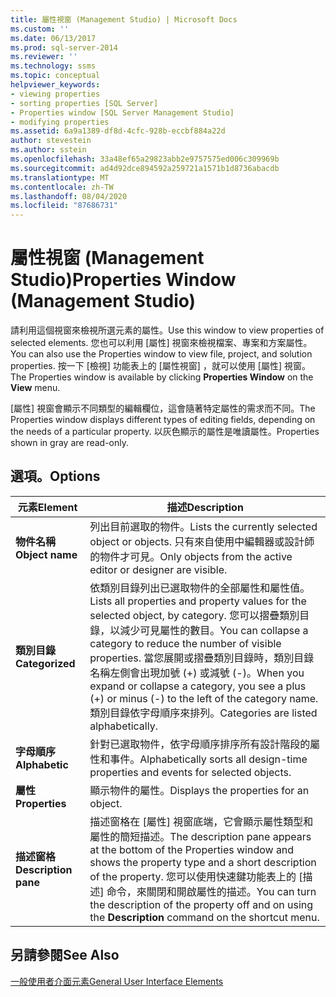 ```yaml
---
title: 屬性視窗 (Management Studio) | Microsoft Docs
ms.custom: ''
ms.date: 06/13/2017
ms.prod: sql-server-2014
ms.reviewer: ''
ms.technology: ssms
ms.topic: conceptual
helpviewer_keywords:
- viewing properties
- sorting properties [SQL Server]
- Properties window [SQL Server Management Studio]
- modifying properties
ms.assetid: 6a9a1389-df8d-4cfc-928b-eccbf884a22d
author: stevestein
ms.author: sstein
ms.openlocfilehash: 33a48ef65a29823abb2e9757575ed006c309969b
ms.sourcegitcommit: ad4d92dce894592a259721a1571b1d8736abacdb
ms.translationtype: MT
ms.contentlocale: zh-TW
ms.lasthandoff: 08/04/2020
ms.locfileid: "87686731"
---
```

# <a name="properties-window-management-studio"></a><span data-ttu-id="3602a-102">屬性視窗 (Management Studio)</span><span class="sxs-lookup"><span data-stu-id="3602a-102">Properties Window (Management Studio)</span></span>
  <span data-ttu-id="3602a-103">請利用這個視窗來檢視所選元素的屬性。</span><span class="sxs-lookup"><span data-stu-id="3602a-103">Use this window to view properties of selected elements.</span></span> <span data-ttu-id="3602a-104">您也可以利用 [屬性] 視窗來檢視檔案、專案和方案屬性。</span><span class="sxs-lookup"><span data-stu-id="3602a-104">You can also use the Properties window to view file, project, and solution properties.</span></span> <span data-ttu-id="3602a-105">按一下 [檢視]  功能表上的 [屬性視窗]  ，就可以使用 [屬性] 視窗。</span><span class="sxs-lookup"><span data-stu-id="3602a-105">The Properties window is available by clicking **Properties Window** on the **View** menu.</span></span>  
  
 <span data-ttu-id="3602a-106">[屬性] 視窗會顯示不同類型的編輯欄位，這會隨著特定屬性的需求而不同。</span><span class="sxs-lookup"><span data-stu-id="3602a-106">The Properties window displays different types of editing fields, depending on the needs of a particular property.</span></span> <span data-ttu-id="3602a-107">以灰色顯示的屬性是唯讀屬性。</span><span class="sxs-lookup"><span data-stu-id="3602a-107">Properties shown in gray are read-only.</span></span>  
  
## <a name="options"></a><span data-ttu-id="3602a-108">選項。</span><span class="sxs-lookup"><span data-stu-id="3602a-108">Options</span></span>  
  
|<span data-ttu-id="3602a-109">元素</span><span class="sxs-lookup"><span data-stu-id="3602a-109">Element</span></span>|<span data-ttu-id="3602a-110">描述</span><span class="sxs-lookup"><span data-stu-id="3602a-110">Description</span></span>|  
|-------------|-----------------|  
|<span data-ttu-id="3602a-111">**物件名稱**</span><span class="sxs-lookup"><span data-stu-id="3602a-111">**Object name**</span></span>|<span data-ttu-id="3602a-112">列出目前選取的物件。</span><span class="sxs-lookup"><span data-stu-id="3602a-112">Lists the currently selected object or objects.</span></span> <span data-ttu-id="3602a-113">只有來自使用中編輯器或設計師的物件才可見。</span><span class="sxs-lookup"><span data-stu-id="3602a-113">Only objects from the active editor or designer are visible.</span></span>|  
|<span data-ttu-id="3602a-114">**類別目錄**</span><span class="sxs-lookup"><span data-stu-id="3602a-114">**Categorized**</span></span>|<span data-ttu-id="3602a-115">依類別目錄列出已選取物件的全部屬性和屬性值。</span><span class="sxs-lookup"><span data-stu-id="3602a-115">Lists all properties and property values for the selected object, by category.</span></span> <span data-ttu-id="3602a-116">您可以摺疊類別目錄，以減少可見屬性的數目。</span><span class="sxs-lookup"><span data-stu-id="3602a-116">You can collapse a category to reduce the number of visible properties.</span></span> <span data-ttu-id="3602a-117">當您展開或摺疊類別目錄時，類別目錄名稱左側會出現加號 (+) 或減號 (-)。</span><span class="sxs-lookup"><span data-stu-id="3602a-117">When you expand or collapse a category, you see a plus (+) or minus (-) to the left of the category name.</span></span> <span data-ttu-id="3602a-118">類別目錄依字母順序來排列。</span><span class="sxs-lookup"><span data-stu-id="3602a-118">Categories are listed alphabetically.</span></span>|  
|<span data-ttu-id="3602a-119">**字母順序**</span><span class="sxs-lookup"><span data-stu-id="3602a-119">**Alphabetic**</span></span>|<span data-ttu-id="3602a-120">針對已選取物件，依字母順序排序所有設計階段的屬性和事件。</span><span class="sxs-lookup"><span data-stu-id="3602a-120">Alphabetically sorts all design-time properties and events for selected objects.</span></span>|  
|<span data-ttu-id="3602a-121">**屬性**</span><span class="sxs-lookup"><span data-stu-id="3602a-121">**Properties**</span></span>|<span data-ttu-id="3602a-122">顯示物件的屬性。</span><span class="sxs-lookup"><span data-stu-id="3602a-122">Displays the properties for an object.</span></span>|  
|<span data-ttu-id="3602a-123">**描述窗格**</span><span class="sxs-lookup"><span data-stu-id="3602a-123">**Description pane**</span></span>|<span data-ttu-id="3602a-124">描述窗格在 [屬性] 視窗底端，它會顯示屬性類型和屬性的簡短描述。</span><span class="sxs-lookup"><span data-stu-id="3602a-124">The description pane appears at the bottom of the Properties window and shows the property type and a short description of the property.</span></span> <span data-ttu-id="3602a-125">您可以使用快速鍵功能表上的 [描述]  命令，來關閉和開啟屬性的描述。</span><span class="sxs-lookup"><span data-stu-id="3602a-125">You can turn the description of the property off and on using the **Description** command on the shortcut menu.</span></span>|  
  
## <a name="see-also"></a><span data-ttu-id="3602a-126">另請參閱</span><span class="sxs-lookup"><span data-stu-id="3602a-126">See Also</span></span>  
 [<span data-ttu-id="3602a-127">一般使用者介面元素</span><span class="sxs-lookup"><span data-stu-id="3602a-127">General User Interface Elements</span></span>](general-user-interface-elements.md)  
  
  
